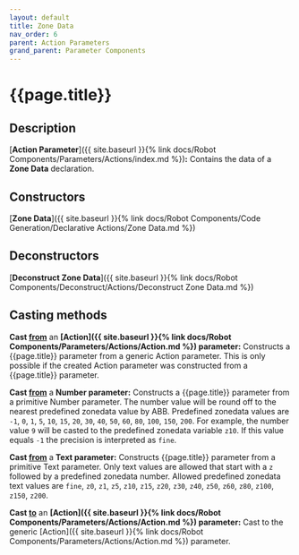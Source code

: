```yaml
---
layout: default
title: Zone Data
nav_order: 6
parent: Action Parameters
grand_parent: Parameter Components
---
```


# **{{page.title}}**

## **Description**

[**Action Parameter**]({{ site.baseurl }}{% link docs/Robot Components/Parameters/Actions/index.md %})**:** 
Contains the data of a **Zone Data** declaration. 

## **Constructors**

[**Zone Data**]({{ site.baseurl }}{% link docs/Robot Components/Code Generation/Declarative Actions/Zone Data.md %})

## **Deconstructors**

[**Deconstruct Zone Data**]({{ site.baseurl }}{% link docs/Robot Components/Deconstruct/Actions/Deconstruct Zone Data.md %})

## **Casting methods**

**Cast <u>from</u>** an **[Action]({{ site.baseurl }}{% link docs/Robot Components/Parameters/Actions/Action.md %}) parameter:** Constructs a {{page.title}} parameter from a generic Action parameter. This is only possible if the created Action parameter was constructed from a {{page.title}} parameter.

**Cast <u>from</u>** a **Number parameter:** Constructs a {{page.title}} parameter from a primitive Number parameter. The number value will be round off to the nearest predefined zonedata value by ABB. Predefined zonedata values are `-1`, `0`, `1`, `5`, `10`, `15`, `20`, `30`, `40`, `50`, `60`, `80`, `100`, `150`, `200`. For example, the number value `9` will be casted to the predefined zonedata variable `z10`. If this value equals `-1` the precision is interpreted as `fine`.

**Cast <u>from</u>** a **Text parameter:**  Constructs {{page.title}} parameter from a primitive Text parameter. Only text values are allowed that start with a `z` followed by a predefined zonedata number. Allowed predefined zonedata text values are `fine`, `z0`, `z1`, `z5`, `z10`, `z15`, `z20`, `z30`, `z40`, `z50`, `z60`, `z80`, `z100`, `z150`, `z200`.

**Cast <u>to</u>** an **[Action]({{ site.baseurl }}{% link docs/Robot Components/Parameters/Actions/Action.md %}) parameter:** Cast to the generic [Action]({{ site.baseurl }}{% link docs/Robot Components/Parameters/Actions/Action.md %}) parameter. 